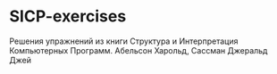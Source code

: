 # SICP-exercises
Решения упражнений из книги Структура и Интерпретация Компьютерных Программ. Абельсон Харольд, Сассман Джеральд Джей
